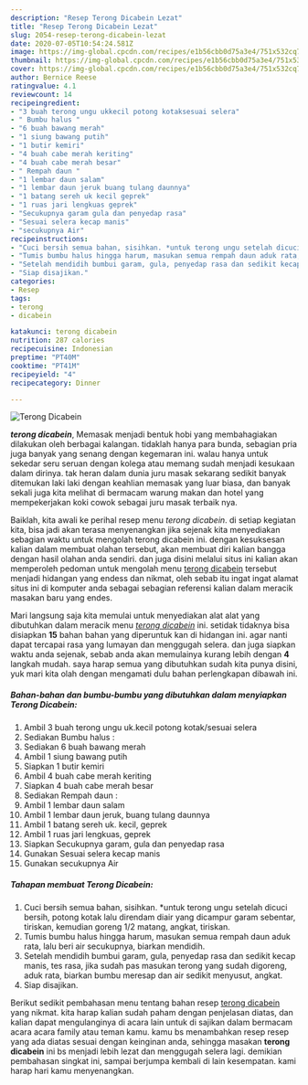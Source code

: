 ```yaml
---
description: "Resep Terong Dicabein Lezat"
title: "Resep Terong Dicabein Lezat"
slug: 2054-resep-terong-dicabein-lezat
date: 2020-07-05T10:54:24.581Z
image: https://img-global.cpcdn.com/recipes/e1b56cbb0d75a3e4/751x532cq70/terong-dicabein-foto-resep-utama.jpg
thumbnail: https://img-global.cpcdn.com/recipes/e1b56cbb0d75a3e4/751x532cq70/terong-dicabein-foto-resep-utama.jpg
cover: https://img-global.cpcdn.com/recipes/e1b56cbb0d75a3e4/751x532cq70/terong-dicabein-foto-resep-utama.jpg
author: Bernice Reese
ratingvalue: 4.1
reviewcount: 14
recipeingredient:
- "3 buah terong ungu ukkecil potong kotaksesuai selera"
- " Bumbu halus "
- "6 buah bawang merah"
- "1 siung bawang putih"
- "1 butir kemiri"
- "4 buah cabe merah keriting"
- "4 buah cabe merah besar"
- " Rempah daun "
- "1 lembar daun salam"
- "1 lembar daun jeruk buang tulang daunnya"
- "1 batang sereh uk kecil geprek"
- "1 ruas jari lengkuas geprek"
- "Secukupnya garam gula dan penyedap rasa"
- "Sesuai selera kecap manis"
- "secukupnya Air"
recipeinstructions:
- "Cuci bersih semua bahan, sisihkan. *untuk terong ungu setelah dicuci bersih, potong kotak lalu direndam diair yang dicampur garam sebentar, tiriskan, kemudian goreng 1/2 matang, angkat, tiriskan."
- "Tumis bumbu halus hingga harum, masukan semua rempah daun aduk rata, lalu beri air secukupnya, biarkan mendidih."
- "Setelah mendidih bumbui garam, gula, penyedap rasa dan sedikit kecap manis, tes rasa, jika sudah pas masukan terong yang sudah digoreng, aduk rata, biarkan bumbu meresap dan air sedikit menyusut, angkat."
- "Siap disajikan."
categories:
- Resep
tags:
- terong
- dicabein

katakunci: terong dicabein 
nutrition: 287 calories
recipecuisine: Indonesian
preptime: "PT40M"
cooktime: "PT41M"
recipeyield: "4"
recipecategory: Dinner

---
```



![Terong Dicabein](https://img-global.cpcdn.com/recipes/e1b56cbb0d75a3e4/751x532cq70/terong-dicabein-foto-resep-utama.jpg)

<b><i>terong dicabein</i></b>, Memasak menjadi bentuk hobi yang membahagiakan dilakukan oleh berbagai kalangan. tidaklah hanya para bunda, sebagian pria juga banyak yang senang dengan kegemaran ini. walau hanya untuk sekedar seru seruan dengan kolega atau memang sudah menjadi kesukaan dalam dirinya. tak heran dalam dunia juru masak sekarang sedikit banyak ditemukan laki laki dengan keahlian memasak yang luar biasa, dan banyak sekali juga kita melihat di bermacam warung makan dan hotel yang mempekerjakan koki cowok sebagai juru masak terbaik nya.

Baiklah, kita awali ke perihal resep menu <i>terong dicabein</i>. di setiap kegiatan kita, bisa jadi akan terasa menyenangkan jika sejenak kita menyediakan sebagian waktu untuk mengolah terong dicabein ini. dengan kesuksesan kalian dalam membuat olahan tersebut, akan membuat diri kalian bangga dengan hasil olahan anda sendiri. dan juga disini melalui situs ini kalian akan memperoleh pedoman untuk mengolah menu <u>terong dicabein</u> tersebut menjadi hidangan yang endess dan nikmat, oleh sebab itu ingat ingat alamat situs ini di komputer anda sebagai sebagian referensi kalian dalam meracik masakan baru yang endes.




Mari langsung saja kita memulai untuk menyediakan alat alat yang dibutuhkan dalam meracik menu <u><i>terong dicabein</i></u> ini. setidak tidaknya bisa disiapkan <b>15</b> bahan bahan yang diperuntuk kan di hidangan ini. agar nanti dapat tercapai rasa yang lumayan dan menggugah selera. dan juga siapkan waktu anda sejenak, sebab anda akan memulainya kurang lebih dengan <b>4</b> langkah mudah. saya harap semua yang dibutuhkan sudah kita punya disini, yuk mari kita olah dengan mengamati dulu bahan perlengkapan dibawah ini.

<!--inarticleads1-->

##### Bahan-bahan dan bumbu-bumbu yang dibutuhkan dalam menyiapkan Terong Dicabein:

1. Ambil 3 buah terong ungu uk.kecil potong kotak/sesuai selera
1. Sediakan  Bumbu halus :
1. Sediakan 6 buah bawang merah
1. Ambil 1 siung bawang putih
1. Siapkan 1 butir kemiri
1. Ambil 4 buah cabe merah keriting
1. Siapkan 4 buah cabe merah besar
1. Sediakan  Rempah daun :
1. Ambil 1 lembar daun salam
1. Ambil 1 lembar daun jeruk, buang tulang daunnya
1. Ambil 1 batang sereh uk. kecil, geprek
1. Ambil 1 ruas jari lengkuas, geprek
1. Siapkan Secukupnya garam, gula dan penyedap rasa
1. Gunakan Sesuai selera kecap manis
1. Gunakan secukupnya Air




<!--inarticleads2-->

##### Tahapan membuat Terong Dicabein:

1. Cuci bersih semua bahan, sisihkan. *untuk terong ungu setelah dicuci bersih, potong kotak lalu direndam diair yang dicampur garam sebentar, tiriskan, kemudian goreng 1/2 matang, angkat, tiriskan.
1. Tumis bumbu halus hingga harum, masukan semua rempah daun aduk rata, lalu beri air secukupnya, biarkan mendidih.
1. Setelah mendidih bumbui garam, gula, penyedap rasa dan sedikit kecap manis, tes rasa, jika sudah pas masukan terong yang sudah digoreng, aduk rata, biarkan bumbu meresap dan air sedikit menyusut, angkat.
1. Siap disajikan.




Berikut sedikit pembahasan menu tentang bahan resep <u>terong dicabein</u> yang nikmat. kita harap kalian sudah paham dengan penjelasan diatas, dan kalian dapat mengulanginya di acara lain untuk di sajikan dalam bermacam acara acara family atau teman kamu. kamu bs menambahkan resep resep yang ada diatas sesuai dengan keinginan anda, sehingga masakan <b>terong dicabein</b> ini bs menjadi lebih lezat dan menggugah selera lagi. demikian pembahasan singkat ini, sampai berjumpa kembali di lain kesempatan. kami harap hari kamu menyenangkan.
